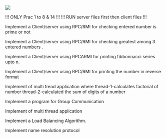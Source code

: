 ![](https://komarev.com/ghpvc/?username=utkarsh-ut9)

!!! ONLY Prac 1 to 8 & 14 !!!
!!! RUN server files first then client files !!!

Implement a Client/server using RPC/RMI for checking entered number is prime or not

Implement a Client/server using RPC/RMI for checking greatest among 3 entered numbers .

Implement a Client/server using RPCARMI for printing fibbonnacci series upto n.

Implement a Client/server using RPC/RMI for printing the number in reverse format

Implement of multi tread application where
thread-1-calculates factorial of number
thread-2-calculated the sum of digits of a number

Implement a program for Group Communication

Implement of multi thread application

Implement a Load Balancing Algorithm.

Implement name resolution protocol


